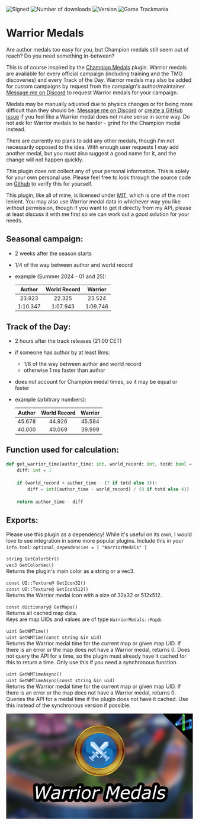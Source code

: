 ![Signed](https://img.shields.io/badge/Signed-No-FF3333)
![Number of downloads](https://img.shields.io/badge/dynamic/json?query=downloads&url=https%3A%2F%2Fopenplanet.dev%2Fapi%2Fplugin%2F590&label=Downloads&color=purple)
![Version](https://img.shields.io/badge/dynamic/json?query=version&url=https%3A%2F%2Fopenplanet.dev%2Fapi%2Fplugin%2F590&label=Version&color=red)
![Game Trackmania](https://img.shields.io/badge/Game-Trackmania-blue)

# Warrior Medals

Are author medals too easy for you, but Champion medals still seem out of reach? Do you need something in-between?

This is of course inspired by the [Champion Medals](https://openplanet.dev/plugin/championmedals) plugin. Warrior medals are available for every official campaign (including training and the TMO discoveries) and every Track of the Day. Warrior medals may also be added for custom campaigns by request from the campaign's author/maintainer. [Message me on Discord](https://discord.com/channels/276076890714800129/1269733282765865032) to request Warrior medals for your campaign.

Medals may be manually adjusted due to physics changes or for being more difficult than they should be. [Message me on Discord](https://discord.com/channels/276076890714800129/1269733282765865032) or [create a GitHub issue](https://github.com/ezio416/tm-warrior-medals/issues) if you feel like a Warrior medal does not make sense in some way. Do not ask for Warrior medals to be harder - grind for the Champion medal instead.

There are currently no plans to add any other medals, though I'm not necessarily opposed to the idea. With enough user requests I may add another medal, but you must also suggest a good name for it, and the change will not happen quickly.

This plugin does not collect any of your personal information. This is solely for your own personal use. Please feel free to look through the source code on [Github](https://github.com/ezio416/tm-warrior-medals) to verify this for yourself.

This plugin, like all of mine, is licensed under [MIT](https://opensource.org/license/mit), which is one of the most lenient. You may also use Warrior medal data in whichever way you like without permission, though if you want to get it directly from my API, please at least discuss it with me first so we can work out a good solution for your needs.

Seasonal campaign:
-
- 2 weeks after the season starts
- 1/4 of the way between author and world record
- example (Summer 2024 - 01 and 25):

    |Author  |World Record|Warrior |
    |:-:     |:-:         |:-:     |
    |23.923  |22.325      |23.524  |
    |1:10.347|1:07.943    |1:09.746|

Track of the Day:
-
- 2 hours after the track releases (21:00 CET)
- if someone has author by at least 8ms:
    - 1/8 of the way between author and world record
    - otherwise 1 ms faster than author
- does not account for Champion medal times, so it may be equal or faster
- example (arbitrary numbers):

    |Author|World Record|Warrior|
    |:-:   |:-:         |:-:    |
    |45.678|44.926      |45.584 |
    |40.000|40.069      |39.999 |

Function used for calculation:
-
```Python
def get_warrior_time(author_time: int, world_record: int, totd: bool = False) -> int:
    diff: int = 1

    if (world_record < author_time - (7 if totd else 3)):
        diff = int((author_time - world_record) / (8 if totd else 4))

    return author_time - diff
```

Exports:
-
Please use this plugin as a dependency! While it's useful on its own, I would love to see integration in some more popular plugins. Include this in your `info.toml`: `optional_dependencies = [ "WarriorMedals" ]`

`string GetColorStr()`\
`vec3 GetColorVec()`\
Returns the plugin's main color as a string or a vec3.

`const UI::Texture@ GetIcon32()`\
`const UI::Texture@ GetIcon512()`\
Returns the Warrior medal icon with a size of 32x32 or 512x512.

`const dictionary@ GetMaps()`\
Returns all cached map data.\
Keys are map UIDs and values are of type `WarriorMedals::Map@`.

`uint GetWMTime()`\
`uint GetWMTime(const string &in uid)`\
Returns the Warrior medal time for the current map or given map UID.
If there is an error or the map does not have a Warrior medal, returns 0.
Does not query the API for a time, so the plugin must already have it cached for this to return a time.
Only use this if you need a synchronous function.

`uint GetWMTimeAsync()`\
`uint GetWMTimeAsync(const string &in uid)`\
Returns the Warrior medal time for the current map or given map UID.
If there is an error or the map does not have a Warrior medal, returns 0.
Queries the API for a medal time if the plugin does not have it cached.
Use this instead of the synchronous version if possible.

<!-- ![Signed](https://img.shields.io/badge/Signed-Yes-00AA00) -->
<!-- ![Signed](https://img.shields.io/badge/Signed-School_Mode-CC1199) -->
<!-- ![Game Maniaplanet](https://img.shields.io/badge/Game-Maniaplanet_4-blue) -->
<!-- ![Game Turbo](https://img.shields.io/badge/Game-Turbo-blue) -->

![image](images/warrior-medals.png)
